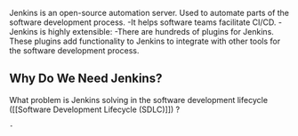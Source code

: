 Jenkins is an open-source automation server. Used to automate parts of the software development process.
	-It helps software teams facilitate CI/CD. 
	-Jenkins is highly extensible:
		-There are hundreds of plugins for Jenkins. These plugins add functionality to Jenkins to integrate with other tools for the software development process.

## Why Do We Need Jenkins?

What problem is Jenkins solving in the software development lifecycle ([[Software Development Lifecycle (SDLC)]]) ?

	- 